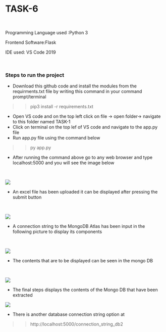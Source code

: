 # TASK-6



<br>
<p>
 
 
 Programming Language used :Python 3
 
 
 Frontend Software:Flask
 
 
 IDE used:  VS Code 2019
 </p>
 <br>
 <h3>Steps to run the project</h3>
 
 * Download this github code and install the modules from the requirments.txt file  by  writing this command in your command prompt/terminal 
 >> pip3 install -r requirements.txt
 * Open VS code and on the top left click on file -> open folder-> navigate to this folder named TASK-1 
 * Click on terminal on the top lef of VS code and navigate to the app.py file
 * Run app.py file using the command below
 >> py app.py
 * After running the command above go to any web browser and type localhost:5000 and you will see the image below
  <br>

 ![](https://raw.githubusercontent.com/kalilinux-aptget/TASK-6/master/1st.jpg)
  <br>

 * An excel  file has been uploaded it can be displayed after pressing the submit button
  <br>

 ![](https://raw.githubusercontent.com/kalilinux-aptget/TASK-6/master/2.jpg)
  <br>

 * A connection string to the MongoDB Atlas has been input in the following picture to display its components
  <br>

 ![](https://raw.githubusercontent.com/kalilinux-aptget/TASK-6/master/3.jpg)
 * The contents that are to be displayed can be seen in the mongo DB 
  <br>

 ![](https://raw.githubusercontent.com/kalilinux-aptget/TASK-6/master/4.jpg)
 * The final steps displays the contents of the Mongo DB  that have been extracted

 ![](https://raw.githubusercontent.com/kalilinux-aptget/TASK-6/master/5.jpg)
 <br>
 
 * There is another database connection string option at
 >> http://localhost:5000/connection_string_db2
 
